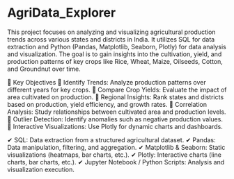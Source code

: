 # AgriData_Explorer
This project focuses on analyzing and visualizing agricultural production trends across various states and districts in India. It utilizes SQL for data extraction and Python (Pandas, Matplotlib, Seaborn, Plotly) for data analysis and visualization. The goal is to gain insights into the cultivation, yield, and production patterns of key crops like Rice, Wheat, Maize, Oilseeds, Cotton, and Groundnut over time.

🎯 Key Objectives
🔹 Identify Trends: Analyze production patterns over different years for key crops.
🔹 Compare Crop Yields: Evaluate the impact of area cultivated on production.
🔹 Regional Insights: Rank states and districts based on production, yield efficiency, and growth rates.
🔹 Correlation Analysis: Study relationships between cultivated area and production levels.
🔹 Outlier Detection: Identify anomalies such as negative production values.
🔹 Interactive Visualizations: Use Plotly for dynamic charts and dashboards.

✔ SQL: Data extraction from a structured agricultural dataset.
✔ Pandas: Data manipulation, filtering, and aggregation.
✔ Matplotlib & Seaborn: Static visualizations (heatmaps, bar charts, etc.).
✔ Plotly: Interactive charts (line charts, bar charts, etc.).
✔ Jupyter Notebook / Python Scripts: Analysis and visualization execution.
